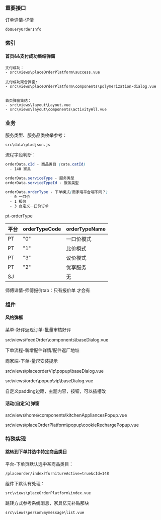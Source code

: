 ### 重要接口

订单详情-详情

```http
doQueryOrderInfo
```



### 索引

#### 首页&&支付成功集结弹窗

```
支付成功：
- src\views\placeOrderPlatform\success.vue

支付成功聚合弹窗:
- src\views\placeOrderPlatform\components\polymerization-dialog.vue


首页弹窗集结：
- src\views\layout\Layout.vue
- src\views\layout\components\activityAll.vue
```



### 业务

服务类型、服务品类枚举参考：

```
src\data\ptxdjson.js
```

流程字段判断：

```css
orderData.cId - 商品类目 (cate.catId)
  - 140 家具
  
orderData.serviceType - 服务类型
orderData.serviceTypeId - 服务类型

orderData.orderType - 下单模式(商家端平台端不同？)
  - 0 一口价
  - 1 报价
  - 3 自定义一口价订单
```

pt-orderType

| 平台 | **orderTypeCode** | **orderTypeName** |
| ---- | ----------------- | ----------------- |
| PT   | "0"               | 一口价模式        |
| PT   | "1"               | 比价模式          |
| PT   | "3"               | 议价模式          |
| PT   | "2"               | 优享服务          |
| SJ   |                   | 无                |

师傅详情-师傅报价tab：只有报价单 才会有





### 组件

#### 风格弹框

菜单-好评返现订单-批量审核好评

src\views\feedOrder\components\baseDialog.vue

下单流程-新增配件详情/配件返厂地址



商家端-下单-量尺安装提示

src\views\placeorderVip\popup\baseDialog.vue

src\views\order\popup\vip\baseDialog.vue

自定义padding边距，主题内容，按钮，可以插槽改



#### 活动(自定义)弹窗

src\views\home\components\kitchenAppliancesPopup.vue

src\views\placeOrderPlatform\popup\cookieRechargePopup.vue



### 特殊实现

#### 跳转到下单并选中特定商品类目

平台-下单页默认选中某商品类目：

```
/placeorder/index?furnitureActive=true&cId=148
```

组件下默认有处理：

```
src\views\placeOrderPlatform\index.vue
```

跳转方式参考系统消息，家具亿元补贴那块

```
src\views\person\mymessage\list.vue
```

